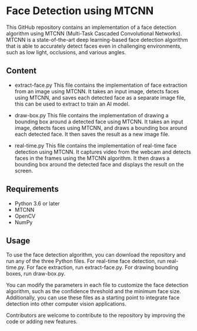 # Face Detection using MTCNN
This GitHub repository contains an implementation of a face detection algorithm using MTCNN (Multi-Task Cascaded Convolutional Networks). MTCNN is a state-of-the-art deep learning-based face detection algorithm that is able to accurately detect faces even in challenging environments, such as low light, occlusions, and various angles.

## Content 
* extract-face.py 
This file contains the implementation of face extraction from an image using MTCNN. It takes an input image, detects faces using MTCNN, and saves each detected face as a separate image file, this can be used to extract to train an AI model.

* draw-box.py 
This file contains the implementation of drawing a bounding box around a detected face using MTCNN. It takes an input image, detects faces using MTCNN, and draws a bounding box around each detected face. It then saves the result as a new image file.

* real-time.py
This file contains the implementation of real-time face detection using MTCNN. It captures video from the webcam and detects faces in the frames using the MTCNN algorithm. It then draws a bounding box around the detected face and displays the result on the screen.

## Requirements 
* Python 3.6 or later
* MTCNN
* OpenCV
* NumPy

## Usage
To use the face detection algorithm, you can download the repository and run any of the three Python files. For real-time face detection, run real-time.py. For face extraction, run extract-face.py. For drawing bounding boxes, run draw-box.py.

You can modify the parameters in each file to customize the face detection algorithm, such as the confidence threshold and the minimum face size. Additionally, you can use these files as a starting point to integrate face detection into other computer vision applications.

Contributors are welcome to contribute to the repository by improving the code or adding new features.
